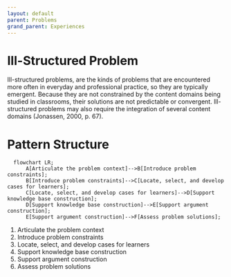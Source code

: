 ```yaml
---
layout: default
parent: Problems
grand_parent: Experiences
---
```

# Ill-Structured Problem
Ill-structured problems, are the kinds of problems that are encountered more often in everyday and professional practice, so they are typically emergent. Because they are not constrained by the content domains being studied in classrooms, their solutions are not predictable or convergent. lll-structured problems may also require the integration of several content domains (Jonassen, 2000, p. 67).
# Pattern Structure

```mermaid
  flowchart LR;
      A[Articulate the problem context]-->B[Introduce problem constraints];
      B[Introduce problem constraints]-->C[Locate, select, and develop cases for learners];
      C[Locate, select, and develop cases for learners]-->D[Support knowledge base construction];
      D[Support knowledge base construction]-->E[Support argument construction];
      E[Support argument construction]-->F[Assess problem solutions];
```
1. Articulate the problem context
2. Introduce problem constraints
3. Locate, select, and develop cases for learners 
4. Support knowledge base construction
5. Support argument construction
6. Assess problem solutions